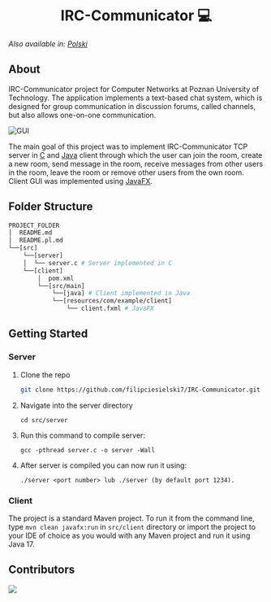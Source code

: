 <h1 align="center">
    IRC-Communicator 💻 
</h1>

_Also available in: [Polski](README.pl.md)_

## About

IRC-Communicator project for Computer Networks at Poznan University of Technology. The application implements a text-based chat system, which is designed for group communication in discussion forums, called channels, but also allows one-on-one communication.

![GUI](https://user-images.githubusercontent.com/56769119/148282306-e2745a51-fc1d-4e21-8661-eb5d989568c2.png)

The main goal of this project was to implement IRC-Communicator TCP server in [C](<https://en.wikipedia.org/wiki/C_(programming_language)>) and [Java](https://www.java.com/) client through which the user can join the room, create a new room, send message in the room, receive messages from other users in the room, leave the room or remove other users from the own room. Client GUI was implemented using [JavaFX](https://openjfx.io/).

## Folder Structure

```bash
PROJECT_FOLDER
│  README.md
│  README.pl.md
└──[src]
    └──[server]
    │  └── server.c # Server implemented in C
    └──[client]
        │  pom.xml
        └──[src/main]
            └──[java] # Client implemented in Java
            └──[resources/com/example/client]
                └── client.fxml # JavaFX
```

## Getting Started

### Server

1. Clone the repo
   ```sh
   git clone https://github.com/filipciesielski7/IRC-Communicator.git
   ```
2. Navigate into the server directory
   ```
   cd src/server
   ```
3. Run this command to compile server:
   ```
   gcc -pthread server.c -o server -Wall
   ```
4. After server is compiled you can now run it using:
   ```
   ./server <port number> lub ./server (by default port 1234).
   ```

### Client

The project is a standard Maven project. To run it from the command line, type `mvn clean javafx:run` in `src/client` directory or import the project to your IDE of choice as you would with any Maven project and run it using Java 17.

## Contributors

<a href="https://github.com/filipciesielski7/IRC-Communicator/graphs/contributors">
  <img src="https://contrib.rocks/image?repo=filipciesielski7/IRC-Communicator" />
</a>
